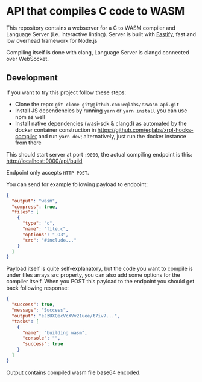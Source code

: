 # API that compiles C code to WASM

This repository contains a webserver for a C to WASM compiler and
Language Server (i.e. interactive linting).  Server is built with
[Fastify](https://www.fastify.io/), fast and low overhead framework
for Node.js

Compiling itself is done with clang, Language Server is clangd
connected over WebSocket.


## Development

If you want to try this project follow these steps:

- Clone the repo: `git clone git@github.com:eqlabs/c2wasm-api.git`
- Install JS dependencies by running `yarn` or `yarn install` you can use npm as well
- Install native dependencies (wasi-sdk & clangd) as automated by the docker container construction in https://github.com/eqlabs/xrpl-hooks-compiler and run `yarn dev`; alternatively, just run the docker instance from there

This should start server at port `:9000`, the actual compiling endpoint is this:
[http://localhost:9000/api/build](localhost:9000/api/build)

Endpoint only accepts `HTTP POST`.

You can send for example following payload to endpoint:

```json
{
  "output": "wasm",
  "compress": true,
  "files": [
    {
      "type": "c",
      "name": "file.c",
      "options": "-O3",
      "src": "#include..."
    }
  ]
}
```

Payload itself is quite self-explanatory, but the code you want to compile is under files arrays src property, you can also add some options for the compiler itself. When you POST this payload to the endpoint you should get back following response:

```json
{
  "success": true,
  "message": "Success",
  "output": "eJzUXQecVcXVv21uee/t7iv7...",
  "tasks": [
    {
      "name": "building wasm",
      "console": "",
      "success": true
    }
  ]
}
```

Output contains compiled wasm file base64 encoded.
